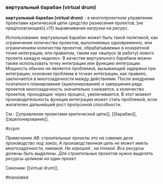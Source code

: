 ### виртуальный барабан (virtual drum)

**виртуальный барабан (virtual drum)** - в многопроектном управлении проектами критической цепи средство разнесения проектов, [не предполагающее]{.c11} выравнивания нагрузки на ресурс.

Использование: виртуальный барабан может быть такой политикой, как ограничение количества проектов, выполняемых одновременно, или ограничением количества проектов, обрабатываемых в конкретной точке интеграции, или правилом, таким как «выпуск (в работу) нового проекта каждую неделю». В качестве виртуального барабана можно также использовать точку интеграции или функцию интеграции. Мощность обычно не является проблемой, вызывающей задержки при интеграции; основная проблема в точках интеграции, как правило, заключается в многозадачности между действиями. После внедрения поэтапного планирования (эшелонирования) и завершения ряда проектов многозадачность значительно снижается, а количество проектов, проходящих через процесс, увеличивается. В этот момент производительность функции интеграции может стать проблемой, если желателен дальнейший рост пропускной способности.

См.: [[управление проектами критической цепи]], [[барабан]], [[эшелонирование]].

#ccpm

*Примечание АВ: строительные проекты это на самоме деле производство под заказ, А производственная цепь не может иметь многозадачности, никакой. Ни хорошей , ни плохой. Все ресурсы должны быть выделены. Для строительных проектов нужно выделять ресурсы целиком на один проект.*

Синоним: [[virtual drum]].

#translated
